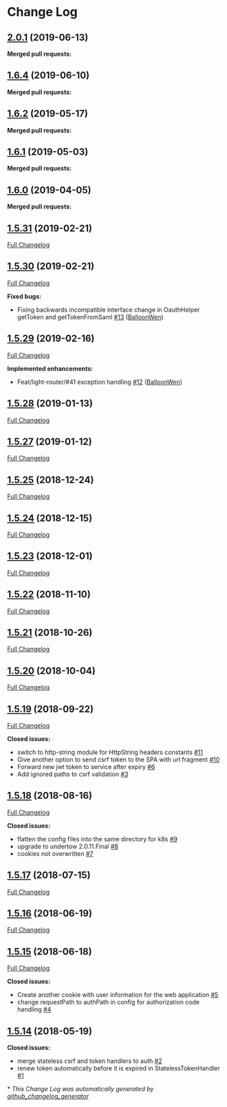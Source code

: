 # Change Log

## [2.0.1](https://github.com/networknt/light-spa-4j/tree/2.0.1) (2019-06-13)


**Merged pull requests:**


## [1.6.4](https://github.com/networknt/light-spa-4j/tree/1.6.4) (2019-06-10)


**Merged pull requests:**


## [1.6.2](https://github.com/networknt/light-spa-4j/tree/1.6.2) (2019-05-17)


**Merged pull requests:**


## [1.6.1](https://github.com/networknt/light-spa-4j/tree/1.6.1) (2019-05-03)


**Merged pull requests:**


## [1.6.0](https://github.com/networknt/light-spa-4j/tree/1.6.0) (2019-04-05)


**Merged pull requests:**


## [1.5.31](https://github.com/networknt/light-spa-4j/tree/1.5.31) (2019-02-21)
[Full Changelog](https://github.com/networknt/light-spa-4j/compare/1.5.30...1.5.31)

## [1.5.30](https://github.com/networknt/light-spa-4j/tree/1.5.30) (2019-02-21)
[Full Changelog](https://github.com/networknt/light-spa-4j/compare/1.5.29...1.5.30)

**Fixed bugs:**

- Fixing backwards incompatible interface change in OauthHelper getToken and getTokenFromSaml [\#13](https://github.com/networknt/light-spa-4j/pull/13) ([BalloonWen](https://github.com/BalloonWen))

## [1.5.29](https://github.com/networknt/light-spa-4j/tree/1.5.29) (2019-02-16)
[Full Changelog](https://github.com/networknt/light-spa-4j/compare/1.5.28...1.5.29)

**Implemented enhancements:**

- Feat/light-router/\#41 exception handling [\#12](https://github.com/networknt/light-spa-4j/pull/12) ([BalloonWen](https://github.com/BalloonWen))

## [1.5.28](https://github.com/networknt/light-spa-4j/tree/1.5.28) (2019-01-13)
[Full Changelog](https://github.com/networknt/light-spa-4j/compare/1.5.27...1.5.28)

## [1.5.27](https://github.com/networknt/light-spa-4j/tree/1.5.27) (2019-01-12)
[Full Changelog](https://github.com/networknt/light-spa-4j/compare/1.5.25...1.5.27)

## [1.5.25](https://github.com/networknt/light-spa-4j/tree/1.5.25) (2018-12-24)
[Full Changelog](https://github.com/networknt/light-spa-4j/compare/1.5.24...1.5.25)

## [1.5.24](https://github.com/networknt/light-spa-4j/tree/1.5.24) (2018-12-15)
[Full Changelog](https://github.com/networknt/light-spa-4j/compare/1.5.23...1.5.24)

## [1.5.23](https://github.com/networknt/light-spa-4j/tree/1.5.23) (2018-12-01)
[Full Changelog](https://github.com/networknt/light-spa-4j/compare/1.5.22...1.5.23)

## [1.5.22](https://github.com/networknt/light-spa-4j/tree/1.5.22) (2018-11-10)
[Full Changelog](https://github.com/networknt/light-spa-4j/compare/1.5.21...1.5.22)

## [1.5.21](https://github.com/networknt/light-spa-4j/tree/1.5.21) (2018-10-26)
[Full Changelog](https://github.com/networknt/light-spa-4j/compare/1.5.20...1.5.21)

## [1.5.20](https://github.com/networknt/light-spa-4j/tree/1.5.20) (2018-10-04)
[Full Changelog](https://github.com/networknt/light-spa-4j/compare/1.5.19...1.5.20)

## [1.5.19](https://github.com/networknt/light-spa-4j/tree/1.5.19) (2018-09-22)
[Full Changelog](https://github.com/networknt/light-spa-4j/compare/1.5.18...1.5.19)

**Closed issues:**

- switch to http-string module for HttpString headers constants [\#11](https://github.com/networknt/light-spa-4j/issues/11)
- Give another option to send csrf token to the SPA with url fragment [\#10](https://github.com/networknt/light-spa-4j/issues/10)
- Forward new jwt token to service after expiry [\#6](https://github.com/networknt/light-spa-4j/issues/6)
- Add ignored paths to csrf validation [\#3](https://github.com/networknt/light-spa-4j/issues/3)

## [1.5.18](https://github.com/networknt/light-spa-4j/tree/1.5.18) (2018-08-16)
[Full Changelog](https://github.com/networknt/light-spa-4j/compare/1.5.17...1.5.18)

**Closed issues:**

- flatten the config files into the same directory for k8s [\#9](https://github.com/networknt/light-spa-4j/issues/9)
- upgrade to undertow 2.0.11.Final [\#8](https://github.com/networknt/light-spa-4j/issues/8)
- cookies not overwritten [\#7](https://github.com/networknt/light-spa-4j/issues/7)

## [1.5.17](https://github.com/networknt/light-spa-4j/tree/1.5.17) (2018-07-15)
[Full Changelog](https://github.com/networknt/light-spa-4j/compare/1.5.16...1.5.17)

## [1.5.16](https://github.com/networknt/light-spa-4j/tree/1.5.16) (2018-06-19)
[Full Changelog](https://github.com/networknt/light-spa-4j/compare/1.5.15...1.5.16)

## [1.5.15](https://github.com/networknt/light-spa-4j/tree/1.5.15) (2018-06-18)
[Full Changelog](https://github.com/networknt/light-spa-4j/compare/1.5.14...1.5.15)

**Closed issues:**

- Create another cookie with user information for the web application [\#5](https://github.com/networknt/light-spa-4j/issues/5)
- change requestPath to authPath in config for authorization code handling [\#4](https://github.com/networknt/light-spa-4j/issues/4)

## [1.5.14](https://github.com/networknt/light-spa-4j/tree/1.5.14) (2018-05-19)
**Closed issues:**

- merge stateless csrf and token handlers to auth  [\#2](https://github.com/networknt/light-spa-4j/issues/2)
- renew token automatically before it is expired in StatelessTokenHandler [\#1](https://github.com/networknt/light-spa-4j/issues/1)



\* *This Change Log was automatically generated by [github_changelog_generator](https://github.com/skywinder/Github-Changelog-Generator)*
